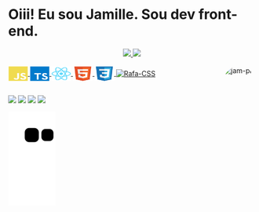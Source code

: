 # Oiii! Eu sou Jamille. Sou dev front-end. 

<div align="center">
  <a href="https://github.com/campodonio">
  <img height="200px" src="https://github-readme-stats.vercel.app/api?username=campodonio&show_icons=true&theme=cobalt&include_all_commits=true&count_private=true"/>
  <img height="200px" src="https://github-readme-stats.vercel.app/api/top-langs/?username=campodonio&layout=compact&langs_count=7&theme=cobalt"/>
</div>
<div style="display: inline_block"><br>
  <img align="center" alt="Rafa-Js" height="30" width="40" src="https://raw.githubusercontent.com/devicons/devicon/master/icons/javascript/javascript-plain.svg">
  <img align="center" alt="Rafa-Ts" height="30" width="40" src="https://raw.githubusercontent.com/devicons/devicon/master/icons/typescript/typescript-plain.svg">
  <img align="center" alt="Rafa-React" height="30" width="40" src="https://raw.githubusercontent.com/devicons/devicon/master/icons/react/react-original.svg">
  <img align="center" alt="Rafa-HTML" height="30" width="40" src="https://raw.githubusercontent.com/devicons/devicon/master/icons/html5/html5-original.svg">
  <img align="center" alt="Rafa-CSS" height="30" width="40" src="https://raw.githubusercontent.com/devicons/devicon/master/icons/css3/css3-original.svg">
  <img align="center" alt="Rafa-CSS" height="30" width="40" src="https://cdn.jsdelivr.net/gh/devicons/devicon/icons/sass/sass-original.svg">

  <img align="right" alt="jam-pic" height="150" style="border-radius:50px;" src="https://i.postimg.cc/Hst6rrHK/download20220904215026.jpg">
</div>

##  

<div> 
  <a href="https://instagram.com/jamillecampodonio" target="_blank"><img src="https://img.shields.io/badge/-Instagram-%23E4405F?style=for-the-badge&logo=instagram&logoColor=white" target="_blank"></a>
  <a href = "mailto:campodoniodev@gmail.com"><img src="https://img.shields.io/badge/-Gmail-%23333?style=for-the-badge&logo=gmail&logoColor=white" target="_blank"></a>
  <a href="https://www.linkedin.com/ilinkedin.com/in/jamillecampodonio/" target="_blank"><img src="https://img.shields.io/badge/-LinkedIn-%230077B5?style=for-the-badge&logo=linkedin&logoColor=white" target="_blank"></a>
  <a href="https://codepen.io/campodonio" target="_blank"><img src="https://img.shields.io/badge/Codepen-000000?style=for-the-badge&logo=codepen&logoColor=white" target="_blank"></a> 
 
  ![Snake animation](https://github.com/campodonio/campodonio/blob/output/github-contribution-grid-snake.svg)
 
</div>
